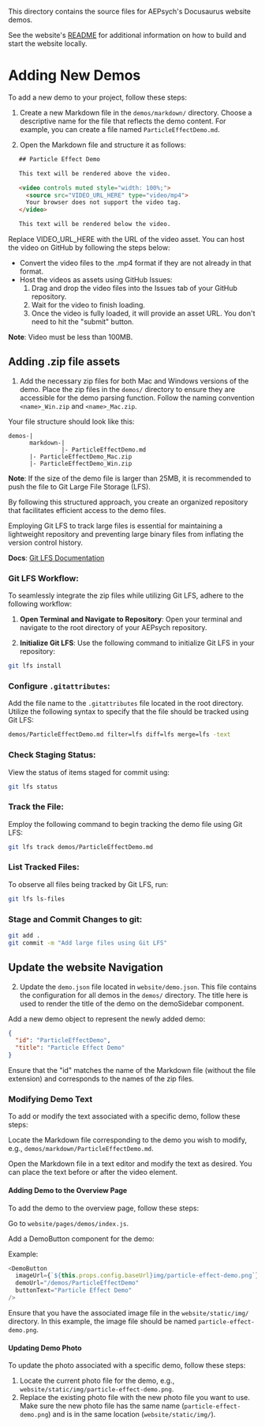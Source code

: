 This directory contains the source files for AEPsych's Docusaurus website demos.

See the website's [README](../website/README.md) for additional information on how to build and start the website locally.

# Adding New Demos

To add a new demo to your project, follow these steps:

1. Create a new Markdown file in the `demos/markdown/` directory. Choose a descriptive name for the file that reflects the demo content. For example, you can create a file named `ParticleEffectDemo.md`.

2. Open the Markdown file and structure it as follows:

```markdown
   ## Particle Effect Demo

   This text will be rendered above the video.

   <video controls muted style="width: 100%;">
     <source src="VIDEO_URL_HERE" type="video/mp4">
     Your browser does not support the video tag.
   </video>

   This text will be rendered below the video.
```

Replace VIDEO_URL_HERE with the URL of the video asset. You can host the video on GitHub by following the steps below:

- Convert the video files to the .mp4 format if they are not already in that format.
- Host the videos as assets using GitHub Issues:
    1) Drag and drop the video files into the Issues tab of your GitHub repository.
    2) Wait for the video to finish loading.
    3) Once the video is fully loaded, it will provide an asset URL. You don't need to hit the "submit" button.

**Note**: Video must be less than 100MB.

## Adding .zip file assets
1) Add the necessary zip files for both Mac and Windows versions of the demo. Place the zip files in the `demos/` directory to ensure they are accessible for the demo parsing function. Follow the naming convention `<name>_Win.zip` and `<name>_Mac.zip`.

Your file structure should look like this:
```
demos-|
      markdown-|
               |- ParticleEffectDemo.md
      |- ParticleEffectDemo_Mac.zip
      |- ParticleEffectDemo_Win.zip
```
**Note**: If the size of the demo file is larger than 25MB, it is recommended to push the file to Git Large File Storage (LFS).

By following this structured approach, you create an organized repository that facilitates efficient access to the demo files.

Employing Git LFS to track large files is essential for maintaining a lightweight repository and preventing large binary files from inflating the version control history.

**Docs**: [Git LFS Documentation](https://git-lfs.com/)

### Git LFS Workflow:

To seamlessly integrate the zip files while utilizing Git LFS, adhere to the following workflow:

1. **Open Terminal and Navigate to Repository**:
Open your terminal and navigate to the root directory of your AEPsych repository.

2. **Initialize Git LFS**:
Use the following command to initialize Git LFS in your repository:
```sh
git lfs install
```
### Configure `.gitattributes`:

Add the file name to the `.gitattributes` file located in the root directory. Utilize the following syntax to specify that the file should be tracked using Git LFS:

```sh
demos/ParticleEffectDemo.md filter=lfs diff=lfs merge=lfs -text
```

### Check Staging Status:
View the status of items staged for commit using:
```sh
git lfs status
```
### Track the File:
Employ the following command to begin tracking the demo file using Git LFS:
```sh
git lfs track demos/ParticleEffectDemo.md
```
### List Tracked Files:
To observe all files being tracked by Git LFS, run:
```sh
git lfs ls-files
```
### Stage and Commit Changes to git:
```sh
git add .
git commit -m "Add large files using Git LFS"
```
## Update the website Navigation

2) Update the `demo.json` file located in `website/demo.json`. This file contains the configuration for all demos in the `demos/` directory. The title here is used to render the title of the demo on the demoSidebar component.

Add a new demo object to represent the newly added demo:
```json
{
  "id": "ParticleEffectDemo",
  "title": "Particle Effect Demo"
}
```

Ensure that the "id" matches the name of the Markdown file (without the file extension) and corresponds to the names of the zip files.


### Modifying Demo Text
To add or modify the text associated with a specific demo, follow these steps:

Locate the Markdown file corresponding to the demo you wish to modify, e.g., `demos/markdown/ParticleEffectDemo.md`.

Open the Markdown file in a text editor and modify the text as desired. You can place the text before or after the video element.

#### Adding Demo to the Overview Page
To add the demo to the overview page, follow these steps:

Go to `website/pages/demos/index.js`.

Add a DemoButton component for the demo:

Example:
```js
<DemoButton
  imageUrl={`${this.props.config.baseUrl}img/particle-effect-demo.png`}
  demoUrl="/demos/ParticleEffectDemo"
  buttonText="Particle Effect Demo"
/>
```
Ensure that you have the associated image file in the `website/static/img/` directory. In this example, the image file should be named `particle-effect-demo.png`.

#### Updating Demo Photo
To update the photo associated with a specific demo, follow these steps:

1) Locate the current photo file for the demo, e.g., `website/static/img/particle-effect-demo.png`.
2) Replace the existing photo file with the new photo file you want to use. Make sure the new photo file has the same name (`particle-effect-demo.png`) and is in the same location (`website/static/img/`).
